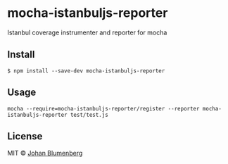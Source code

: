 # mocha-istanbuljs-reporter
Istanbul coverage instrumenter and reporter for mocha

## Install

```
$ npm install --save-dev mocha-istanbuljs-reporter
```


## Usage

```
mocha --require=mocha-istanbuljs-reporter/register --reporter mocha-istanbuljs-reporter test/test.js
```

## License

MIT © [Johan Blumenberg](http://github.com/johanblumenberg)
